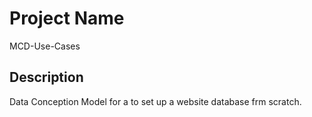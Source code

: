 # Project Name

MCD-Use-Cases

## Description

Data Conception Model for a to set up a website database frm scratch.
